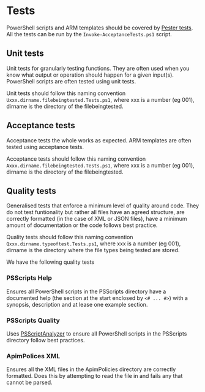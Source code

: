 # Tests

PowerShell scripts and ARM templates should be covered by [Pester tests](https://github.com/pester/Pester).
All the tests can be run by the `Invoke-AcceptanceTests.ps1` script.

## Unit tests

Unit tests for granularly testing functions.
They are often used when you know what output or operation should happen for a given input(s).
PowerShell scripts are often tested using unit tests.

Unit tests should follow this naming convention `Uxxx.dirname.filebeingtested.Tests.ps1`,
where xxx is a number (eg 001), dirname is the directory of the filebeingtested.

## Acceptance tests

Acceptance tests the whole works as expected. 
ARM templates are often tested using acceptance tests.

Acceptance tests should follow this naming convention `Axxx.dirname.filebeingtested.Tests.ps1`,
where xxx is a number (eg 001), dirname is the directory of the filebeingtested.

## Quality tests

Generalised tests that enforce a minimum level of quality around code.
They do not test funtionality but rather all files have an agreed structure,
are correctly formatted (in the case of XML or JSON files),
have a minimum amount of documentation or the code follows best practice.

Quality tests should follow this naming convention `Qxxx.dirname.typeoftest.Tests.ps1`,
where xxx is a number (eg 001), dirname is the directory where the file types being tested are stored.

We have the following quality tests

### PSScripts Help

Ensures all PowerShell scripts in the PSScripts directory have a documented help
(the section at the start enclosed by `<# ... #>`)
with a synopsis, description and at lease one example section.

### PSScripts Quality

Uses [PSScriptAnalyzer](https://github.com/PowerShell/PSScriptAnalyzer)
to ensure all PowerShell scripts in the PSScripts directory follow best practices.

### ApimPolices XML

Ensures all the XML files in the ApimPolicies directory are correctly formatted.
Does this by attempting to read the file in and fails any that cannot be parsed.